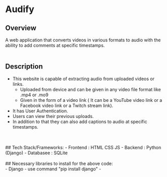 # Audify
## Overview
A web application that converts videos in various formats to audio with the ability to add
comments at specific timestamps.
<br/>
<br/>
## Description
- This website is capable of extracting audio from uploaded videos or links.
   - Uploaded from device and can be given in any video file format like .mp4 or .mo9
   - Given in the form of a video link ( It can be a YouTube video link or a Facebook video link or a Twitch stream link).
- It has User Authentication.
- Users can view their previous uploads.
- In addition to that they can also add captions to audio at specific timestamps.
<br/>
<br/>
## Tech Stack/Frameworks:
- Frontend : HTML CSS JS
- Backend : Python (Django)
- Databasee : SQLite
<br/>
<br/>
## Necessary libraries to install for the above code:
<br/>
- Django
    - use command "pip install django"
- 
